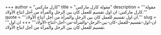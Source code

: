 +++
author = "كارل ماركس"
title = "مقولة كارل ماركس"
description = '''مقولة كارل ماركس: ان اول تقسيم للعمل كان بين الرجل والمرأة من أجل انتاج الأولاد.'''
quote = '''ان اول تقسيم للعمل كان بين الرجل والمرأة من أجل انتاج الأولاد.'''
slug = '''ان-اول-تقسيم-للعمل-كان-بين-الرجل-والمرأة-من-أجل-انتاج-الأولاد'''
+++
ان اول تقسيم للعمل كان بين الرجل والمرأة من أجل انتاج الأولاد.
